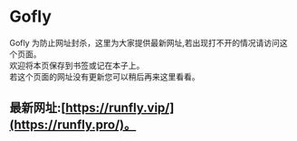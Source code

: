 # Gofly
Gofly
为防止网址封杀，这里为大家提供最新网址,若出现打不开的情况请访问这个页面。</br>
欢迎将本页保存到书签或记在本子上。</br>
若这个页面的网址没有更新您可以稍后再来这里看看。</br>
## 最新网址:[https://runfly.vip/](https://runfly.pro/)。
